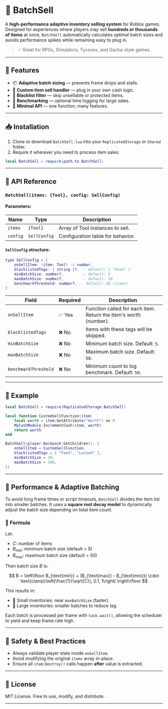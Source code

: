 # 🧮 BatchSell

A **high-performance adaptive inventory selling system** for Roblox games. Designed for experiences where players may sell **hundreds or thousands of items** at once, `BatchSell` automatically calculates optimal batch sizes and avoids performance spikes while remaining easy to plug in.

> ✅ Great for RPGs, Simulators, Tycoons, and Gacha-style games.

---

## 🚀 Features

- 📦 **Adaptive batch sizing** — prevents frame drops and stalls.
- 🔁 **Custom item sell handler** — plug in your own cash logic.
- 🧼 **Blacklist filter** — skip unsellable or protected items.
- 🧪 **Benchmarking** — optional time logging for large sales.
- 🧩 **Minimal API** — one function, many features.

---

## 📥 Installation

1. Clone or download `BatchSell.lua` into your `ReplicatedStorage` or `Shared` folder.
2. Require it wherever you need to process item sales:

```lua
local BatchSell = require(path.to.BatchSell)
```

---

## 🧩 API Reference

### `BatchSell(items: {Tool}, config: SellConfig)`

#### Parameters:

| Name     | Type         | Description                       |
| -------- | ------------ | --------------------------------- |
| `items`  | `{Tool}`     | Array of Tool instances to sell.  |
| `config` | `SellConfig` | Configuration table for behavior. |

#### `SellConfig` structure:

```lua
type SellConfig = {
	onSellItem: (item: Tool) -> number,
	blacklistedTags: { string }?, -- default: { "Feed" }
	minBatchSize: number?,        -- default: 5
	maxBatchSize: number?,        -- default: 50
	benchmarkThreshold: number?, -- default: 50 (items)
}
```

| Field                | Required | Description                                                      |
| -------------------- | -------- | ---------------------------------------------------------------- |
| `onSellItem`         | ✅ Yes   | Function called for each item. Return the item's worth (number). |
| `blacklistedTags`    | ❌ No    | Items with these tags will be skipped.                           |
| `minBatchSize`       | ❌ No    | Minimum batch size. Default: `5`.                                |
| `maxBatchSize`       | ❌ No    | Maximum batch size. Default: `50`.                               |
| `benchmarkThreshold` | ❌ No    | Minimum count to log benchmark. Default: `50`.                   |

---

## 🧪 Example

```lua
local BatchSell = require(ReplicatedStorage.BatchSell)

local function CustomSellFunction(item)
	local worth = item:GetAttribute("Worth") or 0
	MyCashModule.IncrementCash(item, worth)
	return worth
end

BatchSell(player.Backpack:GetChildren(), {
	onSellItem = CustomSellFunction,
	blacklistedTags = { "Feed", "Locked" },
	minBatchSize = 10,
	maxBatchSize = 100,
})
```

---

## 🧠 Performance & Adaptive Batching

To avoid long frame times or script timeouts, `BatchSell` divides the item list into smaller batches. It uses a **square root decay model** to dynamically adjust the batch size depending on total item count.

### 📐 Formula

Let:

- $C$: number of items
- $B_{\text{min}}$: minimum batch size (default = 5)
- $B_{\text{max}}$: maximum batch size (default = 50)

Then batch size $B$ is:

$$
B = \left\lfloor B_{\text{min}} + (B_{\text{max}} - B_{\text{min}}) \cdot \text{clamp}\left(\frac{1}{\sqrt{C}}, 0.1, 1\right) \right\rfloor
$$

This results in:

- 🔹 Small inventories: near `maxBatchSize` (faster).
- 🔹 Large inventories: smaller batches to reduce lag.

Each batch is processed per frame with `task.wait()`, allowing the scheduler to yield and keep frame rate high.

---

## 🔐 Safety & Best Practices

- Always validate player state inside `onSellItem`.
- Avoid modifying the original `items` array in-place.
- Ensure all `item:Destroy()` calls happen **after** value is extracted.

---

## 📄 License

MIT License. Free to use, modify, and distribute.

---
